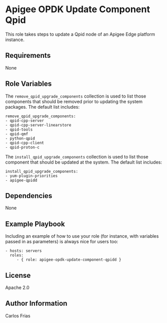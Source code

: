 Apigee OPDK Update Component Qpid
=========

This role takes steps to update a Qpid node of an Apigee Edge platform instance. 

Requirements
------------

None

Role Variables
--------------

The `remove_qpid_upgrade_components` collection is used to list those components that should be
removed prior to updating the system packages. The default list includes: 

    remove_qpid_upgrade_components:
    - qpid-cpp-server
    - qpid-cpp-server-linearstore
    - qpid-tools
    - qpid-qmf
    - python-qpid
    - qpid-cpp-client
    - qpid-proton-c

The `install_qpid_upgrade_components` collection is used to list those component that should be
updated at the system. The default list includes: 

    install_qpid_upgrade_components:
    - yum-plugin-priorities
    - apigee-qpidd


Dependencies
------------

None

Example Playbook
----------------

Including an example of how to use your role (for instance, with variables passed in as parameters) is always nice for users too:

    - hosts: servers
      roles:
         - { role: apigee-opdk-update-component-qpidd }

License
-------

Apache 2.0

Author Information
------------------

Carlos Frias


